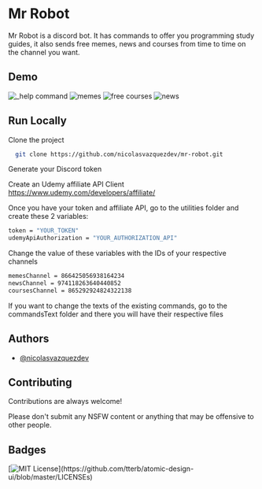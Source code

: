 
# Mr Robot

Mr Robot is a discord bot. It has commands to offer you programming study guides, it also sends free memes, news and courses from time to time on the channel you want.



## Demo

![_help command](https://i.imgur.com/VFMSm6a.png)
![memes](https://i.imgur.com/z0nhdTT.png)
![free courses](https://i.imgur.com/RoJ9RY5.png)
![news](https://i.imgur.com/CMFmv0j.png)
## Run Locally

Clone the project

```bash
  git clone https://github.com/nicolasvazquezdev/mr-robot.git
```

Generate your Discord token

Create an Udemy affiliate API Client https://www.udemy.com/developers/affiliate/

Once you have your token and affiliate API, go to the utilities folder and create these 2 variables:
```bash
token = "YOUR_TOKEN"
udemyApiAuthorization = "YOUR_AUTHORIZATION_API"
```

Change the value of these variables with the IDs of your respective channels
```bash
memesChannel = 866425056938164234
newsChannel = 974118263640440852
coursesChannel = 865292924824322138
```

If you want to change the texts of the existing commands, go to the commandsText folder and there you will have their respective files


## Authors

- [@nicolasvazquezdev](https://github.com/nicolasvazquezdev)


## Contributing

Contributions are always welcome!

Please don't submit any NSFW content or anything that may be offensive to other people.


## Badges

[![MIT License](https://img.shields.io/apm/l/atomic-design-ui.svg?)](https://github.com/tterb/atomic-design-ui/blob/master/LICENSEs)


